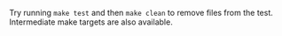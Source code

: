 
Try running `make test` and then `make clean` to remove files from the
test.  Intermediate make targets are also available.

